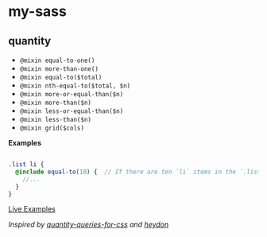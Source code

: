 # my-sass


## quantity

* `@mixin equal-to-one()`
* `@mixin more-than-one()`
* `@mixin equal-to($total)`
* `@mixin nth-equal-to($total, $n)`
* `@mixin more-or-equal-than($n)`
* `@mixin more-than($n)`
* `@mixin less-or-equal-than($n)`
* `@mixin less-than($n)`
* `@mixin grid($cols)`


__Examples__


```scss

.list li {
  @include equal-to(10) {  // If there are ten `li` items in the `.list`
    //...
  }
}

```

[Live Examples](http://codepen.io/qiu8310/pen/bdWbvm)

_Inspired by [quantity-queries-for-css](http://alistapart.com/article/quantity-queries-for-css) and [heydon](http://codepen.io/heydon/pen/bcdrl)_
